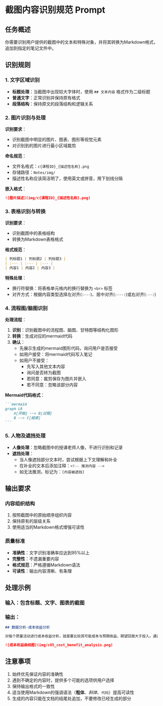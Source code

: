 # 截图内容识别规范 Prompt

## 任务概述
你需要识别用户提供的截图中的文本和特殊对象，并将其转换为Markdown格式，追加到指定的笔记文件中。

## 识别规则

### 1. 文字区域识别
- **标题处理**：当截图中出现较大字体时，使用 `## 文本内容` 格式作为二级标题
- **普通文字**：正常识别并保持原有格式
- **段落结构**：保持原文的段落结构和逻辑关系

### 2. 图片识别与处理
**识别要求**：
- 识别截图中明显的图片、图表、图形等视觉元素
- 对识别到的图片进行最小区域裁剪

**命名规范**：
- 文件名格式：`c{课程ID}_{描述性名称}.png`
- 存储路径：`Notes/img/`
- 描述性名称应该简洁明了，使用英文或拼音，用下划线分隔

**嵌入格式**：
```markdown
![图片描述](img/c{课程ID}_{描述性名称}.png)
```

### 3. 表格识别与转换
**识别要求**：
- 识别截图中的表格结构
- 转换为Markdown表格格式

**格式规范**：
```markdown
| 列标题1 | 列标题2 | 列标题3 |
| :--- | :--- | :--- |
| 内容1 | 内容2 | 内容3 |
```

**特殊处理**：
- 换行符替换：将表格单元格内的换行替换为 `<br>` 标签
- 对齐方式：根据内容类型选择左对齐(`:---`)、居中对齐(`:---:`)或右对齐(`---:`)

### 4. 流程图/脑图识别
**处理流程**：
1. **识别**：识别截图中的流程图、脑图、甘特图等结构化图形
2. **转换**：生成对应的mermaid代码
3. **确认**：
   - 先展示生成的mermaid图形代码，询问用户是否接受
   - 如用户接受：将mermaid代码写入笔记
   - 如用户不接受：
     - 先写入其他文本内容
     - 询问是否转为截图
     - 若同意：裁剪保存为图片并嵌入
     - 若不同意：忽略该部分内容

**Mermaid代码格式**：
````markdown
```mermaid
graph LR
    A[开始] --> B[过程]
    B --> C[结束]
```
````

### 5. 人物及遮挡处理
- **人像处理**：忽略截图中的授课老师人像，不进行识别和记录
- **遮挡处理**：
  - 当人像遮挡部分文本时，尝试根据上下文理解和补全
  - 在补全的文本后添加注释：`<!-- 推测内容 -->`
  - 如无法推测，标记为：`[内容被遮挡]`

## 输出要求

### 内容组织结构
1. 按照截图中的原始顺序组织内容
2. 保持原有的层级关系
3. 使用适当的Markdown格式增强可读性

### 质量标准
- **准确性**：文字识别准确率应达到95%以上
- **完整性**：不遗漏重要内容
- **格式规范**：严格遵循Markdown语法
- **可读性**：输出内容清晰、有条理

## 处理示例

### 输入：包含标题、文字、图表的截图
### 输出：
```markdown
## 数据分析-成本收益分析

对每个质量活动进行成本收益分析，就是要比较其可能成本与预期收益，期望回报大于投入。通过边际分析得到拐点。

![成本收益曲线图](img/c85_cost_benefit_analysis.png)
```

## 注意事项
1. 始终优先保证内容的准确性
2. 遇到不确定的内容时，提供多个可能的选项供用户选择
3. 保持输出格式的一致性
4. 适当使用Markdown的强调语法（**粗体**、*斜体*、`代码`）提高可读性
5. 生成的内容只能在文档的结尾处追加，不要修改已经生成的部分